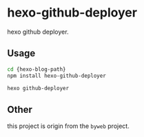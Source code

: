 # hexo-github-deployer

hexo github deployer.

## Usage

```sh
cd {hexo-blog-path}
npm install hexo-github-deployer

hexo github-deployer
```

## Other

this project is origin from the `byweb` project.